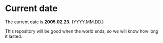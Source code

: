 # Current date

The current date is **2005.02.23.** (YYYY.MM.DD.)

This repository will be good when the world ends, so we will know how long it lasted.